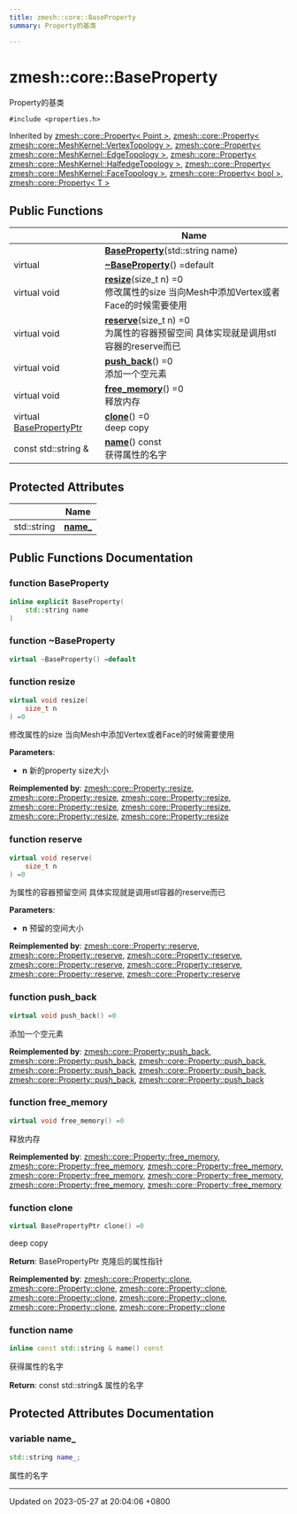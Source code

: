```yaml
---
title: zmesh::core::BaseProperty
summary: Property的基类 

---
```


# zmesh::core::BaseProperty



Property的基类 


`#include <properties.h>`

Inherited by [zmesh::core::Property< Point >](Classes/classzmesh_1_1core_1_1_property.md), [zmesh::core::Property< zmesh::core::MeshKernel::VertexTopology >](Classes/classzmesh_1_1core_1_1_property.md), [zmesh::core::Property< zmesh::core::MeshKernel::EdgeTopology >](Classes/classzmesh_1_1core_1_1_property.md), [zmesh::core::Property< zmesh::core::MeshKernel::HalfedgeTopology >](Classes/classzmesh_1_1core_1_1_property.md), [zmesh::core::Property< zmesh::core::MeshKernel::FaceTopology >](Classes/classzmesh_1_1core_1_1_property.md), [zmesh::core::Property< bool >](Classes/classzmesh_1_1core_1_1_property.md), [zmesh::core::Property< T >](Classes/classzmesh_1_1core_1_1_property.md)

## Public Functions

|                | Name           |
| -------------- | -------------- |
| | **[BaseProperty](Classes/classzmesh_1_1core_1_1_base_property.md#function-baseproperty)**(std::string name) |
| virtual | **[~BaseProperty](Classes/classzmesh_1_1core_1_1_base_property.md#function-~baseproperty)**() =default |
| virtual void | **[resize](Classes/classzmesh_1_1core_1_1_base_property.md#function-resize)**(size_t n) =0<br>修改属性的size 当向Mesh中添加Vertex或者Face的时候需要使用  |
| virtual void | **[reserve](Classes/classzmesh_1_1core_1_1_base_property.md#function-reserve)**(size_t n) =0<br>为属性的容器预留空间 具体实现就是调用stl容器的reserve而已  |
| virtual void | **[push_back](Classes/classzmesh_1_1core_1_1_base_property.md#function-push-back)**() =0<br>添加一个空元素  |
| virtual void | **[free_memory](Classes/classzmesh_1_1core_1_1_base_property.md#function-free-memory)**() =0<br>释放内存  |
| virtual [BasePropertyPtr](Namespaces/namespacezmesh_1_1core.md#using-basepropertyptr) | **[clone](Classes/classzmesh_1_1core_1_1_base_property.md#function-clone)**() =0<br>deep copy  |
| const std::string & | **[name](Classes/classzmesh_1_1core_1_1_base_property.md#function-name)**() const<br>获得属性的名字  |

## Protected Attributes

|                | Name           |
| -------------- | -------------- |
| std::string | **[name_](Classes/classzmesh_1_1core_1_1_base_property.md#variable-name-)**  |

## Public Functions Documentation

### function BaseProperty

```cpp
inline explicit BaseProperty(
    std::string name
)
```


### function ~BaseProperty

```cpp
virtual ~BaseProperty() =default
```


### function resize

```cpp
virtual void resize(
    size_t n
) =0
```

修改属性的size 当向Mesh中添加Vertex或者Face的时候需要使用 

**Parameters**: 

  * **n** 新的property size大小 


**Reimplemented by**: [zmesh::core::Property::resize](Classes/classzmesh_1_1core_1_1_property.md#function-resize), [zmesh::core::Property::resize](Classes/classzmesh_1_1core_1_1_property.md#function-resize), [zmesh::core::Property::resize](Classes/classzmesh_1_1core_1_1_property.md#function-resize), [zmesh::core::Property::resize](Classes/classzmesh_1_1core_1_1_property.md#function-resize), [zmesh::core::Property::resize](Classes/classzmesh_1_1core_1_1_property.md#function-resize), [zmesh::core::Property::resize](Classes/classzmesh_1_1core_1_1_property.md#function-resize), [zmesh::core::Property::resize](Classes/classzmesh_1_1core_1_1_property.md#function-resize)


### function reserve

```cpp
virtual void reserve(
    size_t n
) =0
```

为属性的容器预留空间 具体实现就是调用stl容器的reserve而已 

**Parameters**: 

  * **n** 预留的空间大小 


**Reimplemented by**: [zmesh::core::Property::reserve](Classes/classzmesh_1_1core_1_1_property.md#function-reserve), [zmesh::core::Property::reserve](Classes/classzmesh_1_1core_1_1_property.md#function-reserve), [zmesh::core::Property::reserve](Classes/classzmesh_1_1core_1_1_property.md#function-reserve), [zmesh::core::Property::reserve](Classes/classzmesh_1_1core_1_1_property.md#function-reserve), [zmesh::core::Property::reserve](Classes/classzmesh_1_1core_1_1_property.md#function-reserve), [zmesh::core::Property::reserve](Classes/classzmesh_1_1core_1_1_property.md#function-reserve), [zmesh::core::Property::reserve](Classes/classzmesh_1_1core_1_1_property.md#function-reserve)


### function push_back

```cpp
virtual void push_back() =0
```

添加一个空元素 

**Reimplemented by**: [zmesh::core::Property::push_back](Classes/classzmesh_1_1core_1_1_property.md#function-push-back), [zmesh::core::Property::push_back](Classes/classzmesh_1_1core_1_1_property.md#function-push-back), [zmesh::core::Property::push_back](Classes/classzmesh_1_1core_1_1_property.md#function-push-back), [zmesh::core::Property::push_back](Classes/classzmesh_1_1core_1_1_property.md#function-push-back), [zmesh::core::Property::push_back](Classes/classzmesh_1_1core_1_1_property.md#function-push-back), [zmesh::core::Property::push_back](Classes/classzmesh_1_1core_1_1_property.md#function-push-back), [zmesh::core::Property::push_back](Classes/classzmesh_1_1core_1_1_property.md#function-push-back)


### function free_memory

```cpp
virtual void free_memory() =0
```

释放内存 

**Reimplemented by**: [zmesh::core::Property::free_memory](Classes/classzmesh_1_1core_1_1_property.md#function-free-memory), [zmesh::core::Property::free_memory](Classes/classzmesh_1_1core_1_1_property.md#function-free-memory), [zmesh::core::Property::free_memory](Classes/classzmesh_1_1core_1_1_property.md#function-free-memory), [zmesh::core::Property::free_memory](Classes/classzmesh_1_1core_1_1_property.md#function-free-memory), [zmesh::core::Property::free_memory](Classes/classzmesh_1_1core_1_1_property.md#function-free-memory), [zmesh::core::Property::free_memory](Classes/classzmesh_1_1core_1_1_property.md#function-free-memory), [zmesh::core::Property::free_memory](Classes/classzmesh_1_1core_1_1_property.md#function-free-memory)


### function clone

```cpp
virtual BasePropertyPtr clone() =0
```

deep copy 

**Return**: BasePropertyPtr 克隆后的属性指针 

**Reimplemented by**: [zmesh::core::Property::clone](Classes/classzmesh_1_1core_1_1_property.md#function-clone), [zmesh::core::Property::clone](Classes/classzmesh_1_1core_1_1_property.md#function-clone), [zmesh::core::Property::clone](Classes/classzmesh_1_1core_1_1_property.md#function-clone), [zmesh::core::Property::clone](Classes/classzmesh_1_1core_1_1_property.md#function-clone), [zmesh::core::Property::clone](Classes/classzmesh_1_1core_1_1_property.md#function-clone), [zmesh::core::Property::clone](Classes/classzmesh_1_1core_1_1_property.md#function-clone), [zmesh::core::Property::clone](Classes/classzmesh_1_1core_1_1_property.md#function-clone)


### function name

```cpp
inline const std::string & name() const
```

获得属性的名字 

**Return**: const std::string& 属性的名字 

## Protected Attributes Documentation

### variable name_

```cpp
std::string name_;
```


属性的名字 


-------------------------------

Updated on 2023-05-27 at 20:04:06 +0800